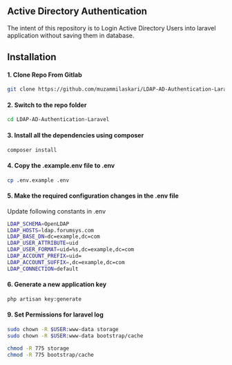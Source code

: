 ## Active Directory Authentication

The intent of this repository is to Login Active Directory Users into laravel application without saving them in database.

## Installation

#### 1. Clone Repo From Gitlab

```bash
git clone https://github.com/muzammilaskari/LDAP-AD-Authentication-Laravel.git
```

#### 2. Switch to the repo folder
```bash
cd LDAP-AD-Authentication-Laravel
```
   
#### 3. Install all the dependencies using composer
```bash
composer install
```

#### 4. Copy the .example.env file to .env
```bash
cp .env.example .env
```

#### 5. Make the required configuration changes in the .env file
Update following constants in .env
```bash
LDAP_SCHEMA=OpenLDAP
LDAP_HOSTS=ldap.forumsys.com
LDAP_BASE_DN=dc=example,dc=com
LDAP_USER_ATTRIBUTE=uid
LDAP_USER_FORMAT=uid=%s,dc=example,dc=com
LDAP_ACCOUNT_PREFIX=uid=
LDAP_ACCOUNT_SUFFIX=,dc=example,dc=com
LDAP_CONNECTION=default
```

#### 6. Generate a new application key
```bash
php artisan key:generate
```

#### 9. Set Permissions for laravel log
```bash
sudo chown -R $USER:www-data storage
sudo chown -R $USER:www-data bootstrap/cache

chmod -R 775 storage
chmod -R 775 bootstrap/cache
```
